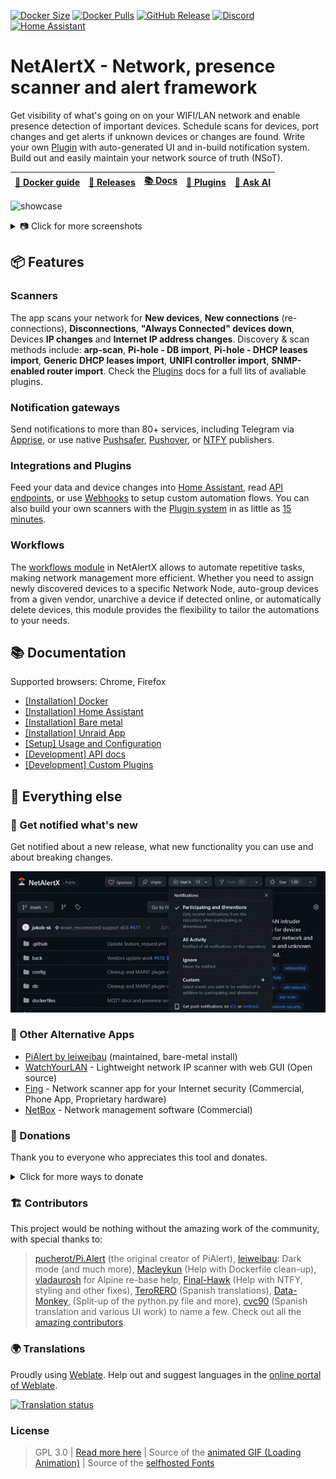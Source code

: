 [![Docker Size](https://img.shields.io/docker/image-size/jokobsk/netalertx?label=Size&logo=Docker&color=0aa8d2&logoColor=fff&style=for-the-badge)](https://hub.docker.com/r/jokobsk/netalertx)
[![Docker Pulls](https://img.shields.io/docker/pulls/jokobsk/netalertx?label=Pulls&logo=docker&color=0aa8d2&logoColor=fff&style=for-the-badge)](https://hub.docker.com/r/jokobsk/netalertx)
[![GitHub Release](https://img.shields.io/github/v/release/jokob-sk/NetAlertX?color=0aa8d2&logoColor=fff&logo=GitHub&style=for-the-badge)](https://github.com/jokob-sk/NetAlertX/releases)
[![Discord](https://img.shields.io/discord/1274490466481602755?color=0aa8d2&logoColor=fff&logo=Discord&style=for-the-badge)](https://discord.gg/NczTUTWyRr)
[![Home Assistant](https://img.shields.io/badge/Repo-blue?logo=home-assistant&style=for-the-badge&color=0aa8d2&logoColor=fff&label=Add)](https://my.home-assistant.io/redirect/supervisor_add_addon_repository/?repository_url=https%3A%2F%2Fgithub.com%2Falexbelgium%2Fhassio-addons)

# NetAlertX - Network, presence scanner and alert framework

Get visibility of what's going on on your WIFI/LAN network and enable presence detection of important devices. Schedule scans for devices, port changes and get alerts if unknown devices or changes are found. Write your own [Plugin](https://github.com/jokob-sk/NetAlertX/tree/main/docs/PLUGINS.md#readme) with auto-generated UI and in-build notification system. Build out and easily maintain your network source of truth (NSoT).


| [📑 Docker guide](https://github.com/jokob-sk/NetAlertX/blob/main/dockerfiles/README.md) | [🚀 Releases](https://github.com/jokob-sk/NetAlertX/releases) | [📚 Docs](https://jokob-sk.github.io/NetAlertX/) | [🔌 Plugins](https://github.com/jokob-sk/NetAlertX/blob/main/docs/PLUGINS.md) | [🤖 Ask AI](https://gurubase.io/g/netalertx)
|----------------------| ----------------------|  ----------------------| ----------------------| ----------------------| 

![showcase][showcase] 

<details>
  <summary>📷 Click for more screenshots</summary>

  | ![Main screen][main] | ![device_details 1][device_details]  | ![Screen network][network] |
  |----------------------|----------------------|----------------------|
  | ![presence][presence] | ![maintenance][maintenance] | ![settings][settings]  |
  | ![sync_hub][sync_hub] | ![report1][report1] | ![device_nmap][device_nmap]  |

  Head to [https://netalertx.com/](https://netalertx.com/) for even more gifs and screenshots 📷.

</details>

## 📦 Features

### Scanners

The app scans your network for **New devices**, **New connections** (re-connections), **Disconnections**, **"Always Connected" devices down**, Devices **IP changes** and **Internet IP address changes**. Discovery & scan methods include: **arp-scan**,  **Pi-hole - DB import**,  **Pi-hole - DHCP leases import**, **Generic DHCP leases import**, **UNIFI controller import**, **SNMP-enabled router import**. Check the [Plugins](https://github.com/jokob-sk/NetAlertX/tree/main/docs/PLUGINS.md#readme) docs for a full lits of avaliable plugins. 

### Notification gateways

Send notifications to more than 80+ services, including Telegram via [Apprise](https://hub.docker.com/r/caronc/apprise), or use native [Pushsafer](https://www.pushsafer.com/), [Pushover](https://www.pushover.net/), or [NTFY](https://ntfy.sh/) publishers. 

### Integrations and Plugins

Feed your data and device changes into [Home Assistant](https://github.com/jokob-sk/NetAlertX/blob/main/docs/HOME_ASSISTANT.md), read [API endpoints](https://github.com/jokob-sk/NetAlertX/blob/main/docs/API.md), or use [Webhooks](https://github.com/jokob-sk/NetAlertX/blob/main/docs/WEBHOOK_N8N.md) to setup custom automation flows. You can also 
build your own scanners with the [Plugin system](https://github.com/jokob-sk/NetAlertX/tree/main/docs/PLUGINS.md#readme) in as little as [15 minutes](https://www.youtube.com/watch?v=cdbxlwiWhv8).

### Workflows

The [workflows module](https://github.com/jokob-sk/NetAlertX/blob/main/docs/WORKFLOWS.md) in NetAlertX allows to automate repetitive tasks, making network management more efficient. Whether you need to assign newly discovered devices to a specific Network Node, auto-group devices from a given vendor, unarchive a device if detected online, or automatically delete devices, this module provides the flexibility to tailor the automations to your needs.


## 📚 Documentation
<!--- --------------------------------------------------------------------- --->

Supported browsers: Chrome, Firefox

- [[Installation] Docker](https://github.com/jokob-sk/NetAlertX/blob/main/dockerfiles/README.md) 
- [[Installation] Home Assistant](https://github.com/alexbelgium/hassio-addons/tree/master/netalertx) 
- [[Installation] Bare metal](https://github.com/jokob-sk/NetAlertX/blob/main/docs/HW_INSTALL.md) 
- [[Installation] Unraid App](https://unraid.net/community/apps) 
- [[Setup] Usage and Configuration](https://github.com/jokob-sk/NetAlertX/blob/main/docs/README.md)
- [[Development] API docs](https://github.com/jokob-sk/NetAlertX/blob/main/docs/API.md)
- [[Development] Custom Plugins](https://github.com/jokob-sk/NetAlertX/blob/main/docs/PLUGINS_DEV.md)


## 📃 Everything else
<!--- --------------------------------------------------------------------- --->

### 📧 Get notified what's new

Get notified about a new release, what new functionality you can use and about breaking changes. 

![Follow and star][follow_star] 

### 🔀 Other Alternative Apps

- [PiAlert by leiweibau](https://github.com/leiweibau/Pi.Alert/) (maintained, bare-metal install)
- [WatchYourLAN](https://github.com/aceberg/WatchYourLAN) - Lightweight network IP scanner with web GUI (Open source)
- [Fing](https://www.fing.com/) - Network scanner app for your Internet security (Commercial, Phone App, Proprietary hardware)
- [NetBox](https://netboxlabs.com/) - Network management software (Commercial)

### 💙 Donations

Thank you to everyone who appreciates this tool and donates. 

<details>
  <summary>Click for more ways to donate</summary>
  
  <hr>

  | [![GitHub](https://i.imgur.com/emsRCPh.png)](https://github.com/sponsors/jokob-sk) | [![Buy Me A Coffee](https://i.imgur.com/pIM6YXL.png)](https://www.buymeacoffee.com/jokobsk) | [![Patreon](https://i.imgur.com/MuYsrq1.png)](https://www.patreon.com/user?u=84385063) | 
| --- | --- | --- | 

  - Bitcoin: `1N8tupjeCK12qRVU2XrV17WvKK7LCawyZM`
  - Ethereum: `0x6e2749Cb42F4411bc98501406BdcD82244e3f9C7`

  📧 Email me at [jokob@duck.com](mailto:jokob@duck.com?subject=NetAlertX) if you want to get in touch or if I should add other sponsorship platforms.

</details>

### 🏗 Contributors

This project would be nothing without the amazing work of the community, with special thanks to: 

> [pucherot/Pi.Alert](https://github.com/pucherot/Pi.Alert) (the original creator of PiAlert), [leiweibau](https://github.com/leiweibau/Pi.Alert): Dark mode (and much more), [Macleykun](https://github.com/Macleykun) (Help with Dockerfile clean-up), [vladaurosh](https://github.com/vladaurosh) for Alpine re-base help, [Final-Hawk](https://github.com/Final-Hawk) (Help with NTFY, styling and other fixes), [TeroRERO](https://github.com/terorero) (Spanish translations), [Data-Monkey](https://github.com/Data-Monkey), (Split-up of the python.py file and more), [cvc90](https://github.com/cvc90) (Spanish translation and various UI work) to name a few. Check out all the [amazing contributors](https://github.com/jokob-sk/NetAlertX/graphs/contributors). 

### 🌍 Translations 

Proudly using [Weblate](https://hosted.weblate.org/projects/pialert/). Help out and suggest languages in the [online portal of Weblate](https://hosted.weblate.org/projects/pialert/core/).

<a href="https://hosted.weblate.org/engage/pialert/">
  <img src="https://hosted.weblate.org/widget/pialert/core/multi-auto.svg" alt="Translation status" />
</a>

### License
>  GPL 3.0 | [Read more here](LICENSE.txt) | Source of the [animated GIF (Loading Animation)](https://commons.wikimedia.org/wiki/File:Loading_Animation.gif) | Source of the [selfhosted Fonts](https://github.com/adobe-fonts/source-sans)
  


<!--- --------------------------------------------------------------------- --->
[main]:                     ./docs/img/devices_split.png                  "Main screen"
[device_details]:           ./docs/img/device_details.png                 "Screen 1"
[events]:                   ./docs/img/events.png                         "Screen 2"
[presence]:                 ./docs/img/presence.png                       "Screen 3"
[maintenance]:              ./docs/img/maintenance.png                    "Screen 4"
[network]:                  ./docs/img/network.png                        "Screen 5"
[settings]:                 ./docs/img/settings.png                       "Screen 6"
[showcase]:                 ./docs/img/showcase.gif                       "Screen 6"
[sync_hub]:                 ./docs/img/sync_hub.png                       "Screen 8"
[notification_center]:      ./docs/img/notification_center.png            "Screen 8"
[sent_reports_text]:        ./docs/img/sent_reports_text.png              "Screen 8"
[device_nmap]:              ./docs/img/device_nmap.png                    "Screen 9"
[report1]:                  ./docs/img/report_sample.png                  "Report sample 1"
[main_dark]:                /docs/img/1_devices_dark.jpg                  "Main screen dark"
[maintain_dark]:            /docs/img/5_maintain.jpg                      "Maintain screen dark"
[follow_star]:              /docs/img/Follow_Releases_and_Star.gif        "Follow and Star"

